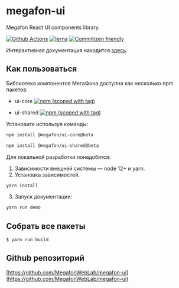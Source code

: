 # megafon-ui

Megafon React UI components library.

[![Github Actions](https://github.com/MegafonWebLab/megafon-ui/workflows/megafon-ui%20CI/badge.svg)](https://github.com/MegafonWebLab/megafon-ui/actions)
[![lerna](https://img.shields.io/badge/maintained%20with-lerna-cc00ff.svg)](https://lerna.js.org/)
[![Commitizen friendly](https://img.shields.io/badge/commitizen-friendly-brightgreen.svg)](http://commitizen.github.io/cz-cli/)

Интерактивная документация находится [здесь](https://megafonweblab.github.io/megafon-ui/).

## Как пользоваться

Библиотека компонентов МегаФона доступна как несколько npm пакетов:
- ui-core
[![npm (scoped with tag)](https://img.shields.io/npm/v/@megafon/ui-core/beta?label=%40megafon%2Fui-core)](https://www.npmjs.com/package/@megafon/ui-core/v/beta)

- ui-shared
[![npm (scoped with tag)](https://img.shields.io/npm/v/@megafon/ui-shared/beta?label=%40megafon%2Fui-shared)](https://www.npmjs.com/package/@megafon/ui-shared/v/beta)

Установите используя команды:
```bash
npm install @megafon/ui-core@beta
```
```bash
npm install @megafon/ui-shared@beta
```

Для локальной разработки понадобятся:

1. Зависимости внешней системы — node 12+ и yarn.
2. Установка зависимостей.
```bash
yarn install
```
3. Запуск документации:
```bash
yarn run demo
```

## Собрать все пакеты

```bash
$ yarn run build
```

## Github репозиторий

[https://github.com/MegafonWebLab/megafon-ui](https://github.com/MegafonWebLab/megafon-ui)

